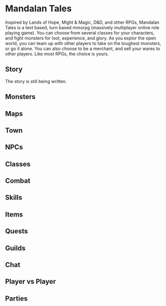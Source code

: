 # Mandalan Tales

Inspired by Lands of Hope, Might & Magic, D&D, and other RPGs, Mandalan Tales is a text based, turn based mmorpg (massively multiplayer online role playing game). You can choose from several classes for your characters, and fight monsters for loot, experience, and glory. As you explor the open world, you can team up with other players to take on the toughest monsters, or go it alone. You can also choose to be a merchant, and sell your wares to other players. Like most RPGs, the choice is yours. 

## Story 

The story is still being written.

## Monsters

## Maps

## Town

## NPCs

## Classes

## Combat

## Skills

## Items

## Quests

## Guilds

## Chat

## Player vs Player

## Parties


